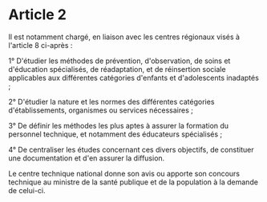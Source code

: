 # Article 2

Il est notamment chargé, en liaison avec les centres régionaux visés à l'article 8 ci-après :

1° D'étudier les méthodes de prévention, d'observation, de soins et d'éducation spécialisés, de réadaptation, et de réinsertion sociale applicables aux différentes catégories d'enfants et d'adolescents inadaptés ;

2° D'étudier la nature et les normes des différentes catégories d'établissements, organismes ou services nécessaires ;

3° De définir les méthodes les plus aptes à assurer la formation du personnel technique, et notamment des éducateurs spécialisés ;

4° De centraliser les études concernant ces divers objectifs, de constituer une documentation et d'en assurer la diffusion.

Le centre technique national donne son avis ou apporte son concours technique au ministre de la santé publique et de la population à la demande de celui-ci.
